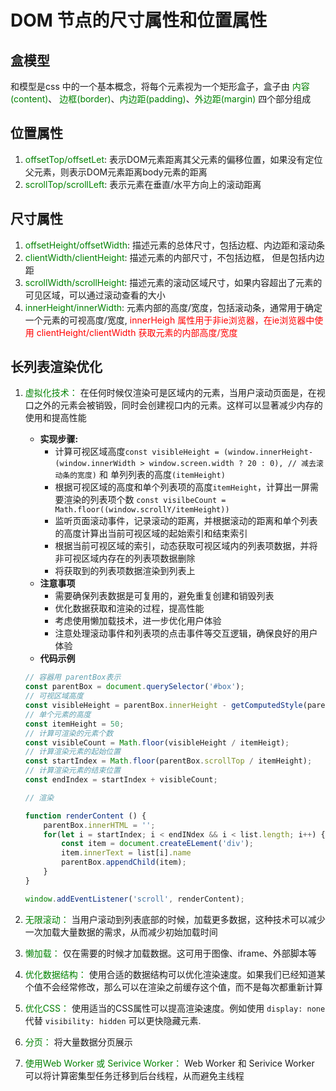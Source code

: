 # DOM 节点的尺寸属性和位置属性

## 盒模型
和模型是css 中的一个基本概念，将每个元素视为一个矩形盒子，盒子由 <font color=green>内容(content)</font>、 <font color=green>边框(border)</font>、<font color=green>内边距(padding)</font>、<font color=green>外边距(margin)</font> 四个部分组成

## 位置属性
1. <font color=green>offsetTop/offsetLet</font>: 表示DOM元素距离其父元素的偏移位置，如果没有定位父元素，则表示DOM元素距离body元素的距离
2. <font color=green>scrollTop/scrollLeft</font>: 表示元素在垂直/水平方向上的滚动距离

## 尺寸属性
1. <font color=green>offsetHeight/offsetWidth</font>: 描述元素的总体尺寸，包括边框、内边距和滚动条
2. <font color=green>clientWidth/clientHeight</font>: 描述元素的内部尺寸，不包括边框， 但是包括内边距
3. <font color=green>scrollWidth/scrollHeight</font>: 描述元素的滚动区域尺寸，如果内容超出了元素的可见区域，可以通过滚动查看的大小
4. <font color=green>innerHeight/innerWidth</font>: 元素内部的高度/宽度，包括滚动条，通常用于确定一个元素的可视高度/宽度, <font color=red>innerHeigh 属性用于非ie浏览器，在ie浏览器中使用 clientHeight/clientWidth 获取元素的内部高度/宽度</font>


## 长列表渲染优化
1. <font color=green>虚拟化技术：</font> 在任何时候仅渲染可是区域内的元素，当用户滚动页面是，在视口之外的元素会被销毁，同时会创建视口内的元素。这样可以显著减少内存的使用和提高性能
    - **实现步骤:**
        * 计算可视区域高度`const visibleHeight = (window.innerHeight-(window.innerWidth > window.screen.width ? 20 : 0), // 减去滚动条的宽度)` 和 单列列表的高度`(itemHeight)`
        * 根据可视区域的高度和单个列表项的高度`itemHeight`，计算出一屏需要渲染的列表项个数 `const visilbeCount = Math.floor((window.scrollY/itemHeight))`
        * 监听页面滚动事件，记录滚动的距离，并根据滚动的距离和单个列表的高度计算出当前可视区域的起始索引和结束索引
        * 根据当前可视区域的索引，动态获取可视区域内的列表项数据，并将非可视区域内存在的列表项数据删除
        * 将获取到的列表项数据渲染到列表上
    - **注意事项**
        * 需要确保列表数据是可复用的，避免重复创建和销毁列表
        * 优化数据获取和渲染的过程，提高性能
        * 考虑使用懒加载技术，进一步优化用户体验
        * 注意处理滚动事件和列表项的点击事件等交互逻辑，确保良好的用户体验
    - **代码示例**
    ```javascript
    // 容器用 parentBox表示
    const parentBox = document.querySelector('#box');
    // 可视区域高度 
    const visibleHeight = parentBox.innerHeight - getComputedStyle(parentBox).getPropertyValue('--scrollbar-width').trim();
    // 单个元素的高度
    const itemHeight = 50;
    // 计算可渲染的元素个数
    const visibleCount = Math.floor(visibleHeight / itemHeigt);
    // 计算渲染元素的起始位置
    const startIndex = Math.floor(parentBox.scrollTop / itemHeight);
    // 计算渲染元素的结束位置
    const endIndex = startIndex + visibleCount;

    // 渲染

    function renderContent () {
        parentBox.innerHTML = '';
        for(let i = startIndex; i < endINdex && i < list.length; i++) {
            const item = document.createELement('div');
            item.innerText = list[i].name
            parentBox.appendChild(item);
        }
    }

    window.addEventListener('scroll', renderContent);

    ```

2. <font color=green>无限滚动：</font> 当用户滚动到列表底部的时候，加载更多数据，这种技术可以减少一次加载大量数据的需求，从而减少初始加载时间
3. <font color=green>懒加载：</font> 仅在需要的时候才加载数据。这可用于图像、iframe、外部脚本等
4. <font color=green>优化数据结构：</font> 使用合适的数据结构可以优化渲染速度。如果我们已经知道某个值不会经常修改，那么可以在渲染之前缓存这个值，而不是每次都重新计算
5. <font color=green>优化CSS：</font> 使用适当的CSS属性可以提高渲染速度。例如使用 `display: none` 代替 `visibility: hidden` 可以更快隐藏元素.
6. <font color=green>分页：</font> 将大量数据分页展示
7. <font color=green>使用Web Worker 或 Serivice Worker：</font> Web Worker 和 Serivice Worker 可以将计算密集型任务迁移到后台线程，从而避免主线程




